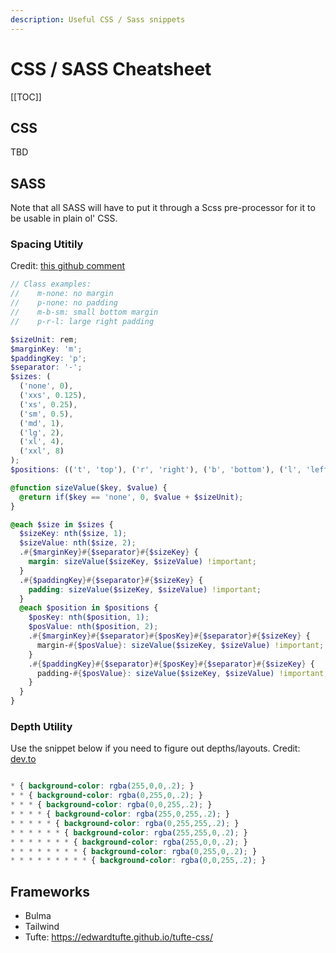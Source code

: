 ```yaml
---
description: Useful CSS / Sass snippets
---
```

# CSS / SASS Cheatsheet


[[TOC]]

## CSS

TBD


## SASS 

Note that all SASS will have to put it through a Scss pre-processor for it to be usable in plain ol' CSS.


### Spacing Utitily

Credit: [this github comment](https://github.com/jgthms/bulma/issues/451#issuecomment-331758839)

```scss
// Class examples: 
//    m-none: no margin
//    p-none: no padding
//    m-b-sm: small bottom margin
//    p-r-l: large right padding

$sizeUnit: rem;
$marginKey: 'm';
$paddingKey: 'p';
$separator: '-';
$sizes: (
  ('none', 0),
  ('xxs', 0.125),
  ('xs', 0.25),
  ('sm', 0.5),
  ('md', 1),
  ('lg', 2),
  ('xl', 4),
  ('xxl', 8)
);
$positions: (('t', 'top'), ('r', 'right'), ('b', 'bottom'), ('l', 'left'));

@function sizeValue($key, $value) {
  @return if($key == 'none', 0, $value + $sizeUnit);
}

@each $size in $sizes {
  $sizeKey: nth($size, 1);
  $sizeValue: nth($size, 2);
  .#{$marginKey}#{$separator}#{$sizeKey} {
    margin: sizeValue($sizeKey, $sizeValue) !important;
  }
  .#{$paddingKey}#{$separator}#{$sizeKey} {
    padding: sizeValue($sizeKey, $sizeValue) !important;
  }
  @each $position in $positions {
    $posKey: nth($position, 1);
    $posValue: nth($position, 2);
    .#{$marginKey}#{$separator}#{$posKey}#{$separator}#{$sizeKey} {
      margin-#{$posValue}: sizeValue($sizeKey, $sizeValue) !important;
    }
    .#{$paddingKey}#{$separator}#{$posKey}#{$separator}#{$sizeKey} {
      padding-#{$posValue}: sizeValue($sizeKey, $sizeValue) !important;
    }
  }
}

```

### Depth Utility

Use the snippet below if you need to figure out depths/layouts. Credit: [dev.to](https://dev.to/gajus/my-favorite-css-hack-32g3)

```scss

* { background-color: rgba(255,0,0,.2); }
* * { background-color: rgba(0,255,0,.2); }
* * * { background-color: rgba(0,0,255,.2); }
* * * * { background-color: rgba(255,0,255,.2); }
* * * * * { background-color: rgba(0,255,255,.2); }
* * * * * * { background-color: rgba(255,255,0,.2); }
* * * * * * * { background-color: rgba(255,0,0,.2); }
* * * * * * * * { background-color: rgba(0,255,0,.2); }
* * * * * * * * * { background-color: rgba(0,0,255,.2); }

```


## Frameworks

- Bulma
- Tailwind
- Tufte: https://edwardtufte.github.io/tufte-css/